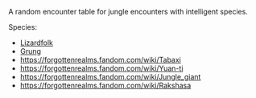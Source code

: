 A random encounter table for jungle encounters with intelligent species.

Species:

- [Lizardfolk](https://forgottenrealms.fandom.com/wiki/Lizardfolk)
- [Grung](https://forgottenrealms.fandom.com/wiki/Grung)
- https://forgottenrealms.fandom.com/wiki/Tabaxi
- https://forgottenrealms.fandom.com/wiki/Yuan-ti
- https://forgottenrealms.fandom.com/wiki/Jungle_giant
- https://forgottenrealms.fandom.com/wiki/Rakshasa

